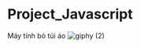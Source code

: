 # Project_Javascript
Máy tính bỏ túi áo
![giphy (2)](https://user-images.githubusercontent.com/43178360/67467768-913ee180-f673-11e9-8cfa-82c5f0e72963.gif)
